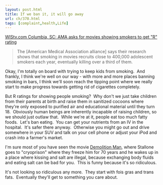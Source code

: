 ```yaml
---
layout: post.html
title: If we ban it, it will go away
url: ch/370.html
tags: [complaint,health,Life]
---
```

[WIStv.com Columbia, SC: AMA asks for movies showing smokers to get "R" rating](http://www.wistv.com/Global/story.asp?S=6075898)

> The [American Medical Association alliance] says their research shows that smoking in movies recruits close to 400,000 adolescent smokers each year, eventually killing over a third of them.

Okay, I'm totally on board with trying to keep kids from smoking.  And frankly, I think we're well on our way - with more and more places banning smoking in bars, I think we'll soon reach the tipping point where we really start to make progress towards getting rid of cigarettes completely.

But R ratings for showing people smoking?  Why don't we just take children from their parents at birth and raise them in sanitized cocoons where they're only exposed to purified air and educational material until they turn 18.  Obviously human beings are inherently incapable of raising children, so we should just outlaw that.  While we're at it, people eat too much fatty foods.  Let's ban eating.  You can get your nutrients from an IV in the hospital.  It's safer there anyway.  Otherwise you might go out and drive somewhere in your SUV and talk on your cell phone or adjust your iPod and crash into a farmer's market.

I'm sure most of you have seen the movie [Demolition Man](http://www.imdb.com/title/tt0106697/), where Stallone goes to "cryoprison" where they freeze him for 70 years and he wakes up in a place where kissing and salt are illegal, because exchanging body fluids and eating salt can be bad for you.  This is funny because it's so ridiculous.

It's not looking so ridiculous any more.  They start with fois gras and trans fats.  Eventually they'll get to something you care about.
